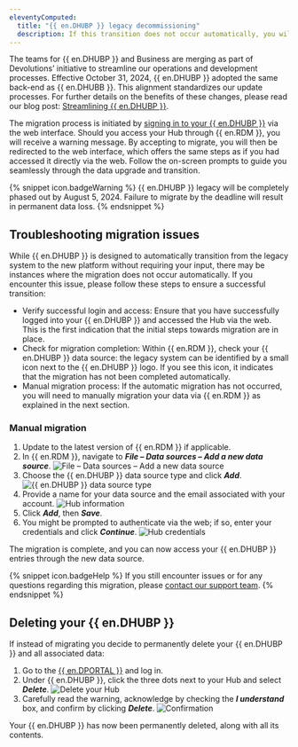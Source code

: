 ```yaml
---
eleventyComputed:
  title: "{{ en.DHUBP }} legacy decommissioning"
  description: If this transition does not occur automatically, you will need to manually migrate your data.
---
```

The teams for {{ en.DHUBP }} and Business are merging as part of Devolutions’ initiative to streamline our operations and development processes. Effective October 31, 2024, {{ en.DHUBP }} adopted the same back-end as {{ en.DHUBB }}. This alignment standardizes our update processes. For further details on the benefits of these changes, please read our blog post: [Streamlining {{ en.DHUBP }}](https://blog.devolutions.net/2023/10/streamlining-devolutions-hub-personal/).

The migration process is initiated by [signing in to your {{ en.DHUBP }}](https://hub.devolutions.net) via the web interface. Should you access your Hub through {{ en.RDM }}, you will receive a warning message. By accepting to migrate, you will then be redirected to the web interface, which offers the same steps as if you had accessed it directly via the web. Follow the on-screen prompts to guide you seamlessly through the data upgrade and transition.

{% snippet icon.badgeWarning %}
{{ en.DHUBP }} legacy will be completely phased out by August 5, 2024. Failure to migrate by the deadline will result in permanent data loss.
{% endsnippet %}

## Troubleshooting migration issues

While {{ en.DHUBP }} is designed to automatically transition from the legacy system to the new platform without requiring your input, there may be instances where the migration does not occur automatically. If you encounter this issue, please follow these steps to ensure a successful transition:

* Verify successful login and access: Ensure that you have successfully logged into your {{ en.DHUBP }} and accessed the Hub via the web. This is the first indication that the initial steps towards migration are in place.
* Check for migration completion: Within {{ en.RDM }}, check your {{ en.DHUBP }} data source: the legacy system can be identified by a small icon next to the {{ en.DHUBP }} logo. If you see this icon, it indicates that the migration has not been completed automatically.
* Manual migration process: If the automatic migration has not occurred, you will need to manually migration your data via {{ en.RDM }} as explained in the next section.

### Manual migration
1. Update to the latest version of {{ en.RDM }} if applicable.
1. In {{ en.RDM }}, navigate to ***File – Data sources – Add a new data source***.
![File – Data sources – Add a new data source](https://cdnweb.devolutions.net/docs/RDMW2047_2024_1.png)
1. Choose the {{ en.DHUBP }} data source type and click ***Add***.
![{{ en.DHUBP }} data source type](https://cdnweb.devolutions.net/docs/RDMW2048_2024_1.png)
1. Provide a name for your data source and the email associated with your account.
![Hub information](https://cdnweb.devolutions.net/docs/RDMW2049_2024_1.png)
1. Click ***Add***, then ***Save***.
1. You might be prompted to authenticate via the web; if so, enter your credentials and click ***Continue***.
![Hub credentials](https://cdnweb.devolutions.net/docs/CLOUD2002_2024_1.png)

The migration is complete, and you can now access your {{ en.DHUBP }} entries through the new data source.

{% snippet icon.badgeHelp %}
If you still encounter issues or for any questions regarding this migration, please [contact our support team](mailto:service@devolutions.net).
{% endsnippet %}

## Deleting your {{ en.DHUBP }}

If instead of migrating you decide to permanently delete your {{ en.DHUBP }} and all associated data:

1. Go to the [{{ en.DPORTAL }}](https://portal.devolutions.com/hub-personal) and log in.
1. Under {{ en.DHUBP }}, click the three dots next to your Hub and select ***Delete***.
![Delete your Hub](https://cdnweb.devolutions.net/docs/CLOUD2000_2024_1.png)
1. Carefully read the warning, acknowledge by checking the ***I understand*** box, and confirm by clicking ***Delete***.
![Confirmation](https://cdnweb.devolutions.net/docs/CLOUD2001_2024_1.png)

Your {{ en.DHUBP }} has now been permanently deleted, along with all its contents.